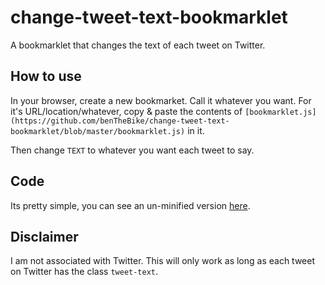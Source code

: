# change-tweet-text-bookmarklet
A bookmarklet that changes the text of each tweet on Twitter.

## How to use
In your browser, create a new bookmarket. Call it whatever you want. For it's URL/location/whatever, copy & paste the contents of ```[bookmarklet.js](https://github.com/benTheBike/change-tweet-text-bookmarklet/blob/master/bookmarklet.js)``` in it.

Then change ```TEXT``` to whatever you want each tweet to say.

## Code
Its pretty simple, you can see an un-minified version [here](https://github.com/benTheBike/change-tweet-text-bookmarklet/blob/master/readable.js). 

## Disclaimer
I am not associated with Twitter. This will only work as long as each tweet on Twitter has the class ```tweet-text```.
